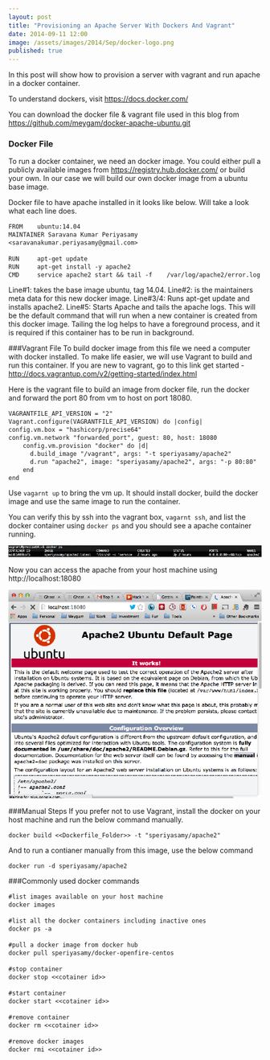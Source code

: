 ```yaml
---
layout: post
title: "Provisioning an Apache Server With Dockers And Vagrant"
date: 2014-09-11 12:00
image: /assets/images/2014/Sep/docker-logo.png
published: true
---
```

In this post will show how to provision a server with vagrant and run apache in a docker container.

To understand dockers, visit https://docs.docker.com/
<!--more-->

You can download the docker file & vagrant file used in this blog from https://github.com/meygam/docker-apache-ubuntu.git

### Docker File
To run a docker container, we need an docker image. You could either pull a publicly available images from https://registry.hub.docker.com/ or build your own. In our case we will build our own docker image from a ubuntu base image.

Docker file to have apache installed in it looks like below. Will take a look what each line does.

```
FROM    ubuntu:14.04
MAINTAINER Saravana Kumar Periyasamy <saravanakumar.periyasamy@gmail.com>

RUN     apt-get update
RUN     apt-get install -y apache2
CMD     service apache2 start && tail -f 	/var/log/apache2/error.log
```

Line#1: takes the base image ubuntu, tag 14.04.
Line#2: is the maintainers meta data for this new docker image.
Line#3/4: Runs apt-get update and installs apache2.
Line#5: Starts Apache and tails the apache logs. This will be the default command that will run when a new container is created from this docker image. Tailing the log helps to have a foreground process, and it is required if this container has to be run in background.

###Vagrant File
To build docker image from this file we need a computer with docker installed. To make life easier, we will use Vagrant to build and run this container. If you are new to vagrant, go to this link get started - http://docs.vagrantup.com/v2/getting-started/index.html

Here is the vagrant file to build an image from docker file, run the docker and forward the port 80 from vm to host on port 18080.

```
VAGRANTFILE_API_VERSION = "2"
Vagrant.configure(VAGRANTFILE_API_VERSION) do |config|
config.vm.box = "hashicorp/precise64"
config.vm.network "forwarded_port", guest: 80, host: 18080
	config.vm.provision "docker" do |d|
	  d.build_image "/vagrant", args: "-t speriyasamy/apache2"
	  d.run "apache2", image: "speriyasamy/apache2", args: "-p 80:80"
	end
end
```

Use `vagarnt up` to bring the vm up. It should install docker, build the docker image and use the same image to run the container.

You can verify this by ssh into the vagrant box, `vagarnt ssh`, and list the docker container using `docker ps` and you should see a apache container running.

![Docker Screenshot](/assets/images/2014/Sep/docker.png)

Now you can access the apache from your host machine using http://localhost:18080

![Apache Screenshot](/assets/images/2014/Sep/apache.png)


###Manual Steps
If you prefer not to use Vagrant, install the docker on your host machine and run the below command manually.

	docker build <<Dockerfile_Folder>> -t "speriyasamy/apache2"

And to run a contianer manually from this image, use the below command

	docker run -d speriyasamy/apache2
    
###Commonly used docker commands

	#list images available on your host machine 
	docker images
    
    #list all the docker containers including inactive ones
    docker ps -a
    
    #pull a docker image from docker hub
    docker pull speriyasamy/docker-openfire-centos
    
    #stop container
    docker stop <<cotainer id>>
    
    #start container
    docker start <<cotainer id>>
    
    #remove container
    docker rm <<cotainer id>>
    
    #remove docker images
    docker rmi <<cotainer id>>
    
